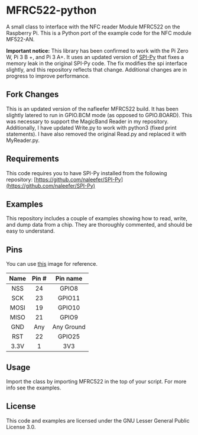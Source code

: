 MFRC522-python
==============
A small class to interface with the NFC reader Module MFRC522 on the Raspberry Pi.
This is a Python port of the example code for the NFC module MF522-AN.

**Important notice:** This library has been confirmed to work with the Pi Zero W, Pi 3 B +, and Pi 3 A+. It uses an updated version of [SPI-Py](https://github.com/naleefer/SPI-Py) that fixes a memory leak in the original SPI-Py code. The fix modifies the spi interface slightly, and this repository reflects that change. Additional changes are in progress to improve performance.

## Fork Changes
This is an updated version of the nafleefer MFRC522 build.  It has been slightly latered to run in GPIO.BCM mode (as opposed to GPIO.BOARD).  This was necessary to support the MagicBand Reader in my repository.
Additionally, I have updated Write.py to work with python3 (fixed print statements).  I have also removed the original Read.py and replaced it with MyReader.py.

## Requirements
This code requires you to have SPI-Py installed from the following repository:
[https://github.com/naleefer/SPI-Py](https://github.com/naleefer/SPI-Py)

## Examples
This repository includes a couple of examples showing how to read, write, and dump data from a chip. They are thoroughly commented, and should be easy to understand.

## Pins
You can use [this](http://i.imgur.com/y7Fnvhq.png) image for reference.

| Name | Pin # | Pin name   |
|:------:|:-------:|:------------:|
| NSS  | 24    | GPIO8      |
| SCK  | 23    | GPIO11     |
| MOSI | 19    | GPIO10     |
| MISO | 21    | GPIO9      |
| GND  | Any   | Any Ground |  I suggest pin 6
| RST  | 22    | GPIO25     |
| 3.3V | 1     | 3V3        |

## Usage
Import the class by importing MFRC522 in the top of your script. For more info see the examples.

## License
This code and examples are licensed under the GNU Lesser General Public License 3.0.
